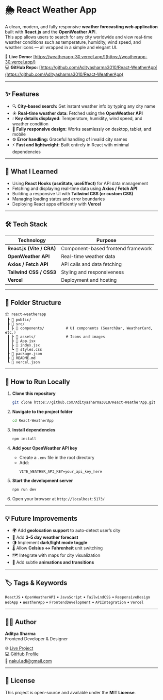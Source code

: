 # 🌦️ React Weather App

A clean, modern, and fully responsive **weather forecasting web application** built with **React.js** and the **OpenWeather API**.  
This app allows users to search for any city worldwide and view real-time weather conditions such as temperature, humidity, wind speed, and weather icons — all wrapped in a simple and elegant UI.

🔗 **Live Demo:** [https://weatherapp-30.vercel.app/](https://weatherapp-30.vercel.app/)  
💻 **GitHub Repo:** [https://github.com/Adityasharma3010/React-WeatherApp](https://github.com/Adityasharma3010/React-WeatherApp)

---

## ✨ Features

- 🔍 **City-based search:** Get instant weather info by typing any city name  
- ☀️ **Real-time weather data:** Fetched using the **OpenWeather API**  
- 💧 **Key details displayed:** Temperature, humidity, wind speed, and weather condition  
- 📱 **Fully responsive design:** Works seamlessly on desktop, tablet, and mobile  
- ⚙️ **Error handling:** Graceful handling of invalid city names  
- ⚡ **Fast and lightweight:** Built entirely in React with minimal dependencies  

---

## 🧠 What I Learned

- Using **React Hooks (useState, useEffect)** for API data management  
- Fetching and displaying real-time data using **Axios / Fetch API**  
- Building a responsive UI with **Tailwind CSS (or custom CSS)**  
- Managing loading states and error boundaries  
- Deploying React apps efficiently with **Vercel**

---

## 🛠️ Tech Stack

| Technology | Purpose |
|-------------|----------|
| **React.js (Vite / CRA)** | Component-based frontend framework |
| **OpenWeather API** | Real-time weather data |
| **Axios / Fetch API** | API calls and data fetching |
| **Tailwind CSS / CSS3** | Styling and responsiveness |
| **Vercel** | Deployment and hosting |

---

## 📂 Folder Structure

```
📦 react-weatherapp
 ┣ 📂 public/
 ┣ 📂 src/
 ┃ ┣ 📂 components/          # UI components (SearchBar, WeatherCard, etc.)
 ┃ ┣ 📂 assets/              # Icons and images
 ┃ ┣ 📜 App.jsx
 ┃ ┣ 📜 index.jsx
 ┃ ┗ 📜 styles.css
 ┣ 📜 package.json
 ┣ 📜 README.md
 ┗ 📜 vercel.json
```

---

## 🚀 How to Run Locally

1. **Clone this repository**
   ```bash
   git clone https://github.com/Adityasharma3010/React-WeatherApp.git
   ```

2. **Navigate to the project folder**
   ```bash
   cd React-WeatherApp
   ```

3. **Install dependencies**
   ```bash
   npm install
   ```

4. **Add your OpenWeather API key**
   - Create a `.env` file in the root directory
   - Add:
     ```
     VITE_WEATHER_API_KEY=your_api_key_here
     ```

5. **Start the development server**
   ```bash
   npm run dev
   ```

6. Open your browser at `http://localhost:5173/`

---

## 💡 Future Improvements

- 🌍 Add **geolocation support** to auto-detect user’s city  
- 📆 Add **3–5 day weather forecast**  
- 🌗 Implement **dark/light mode toggle**  
- 🌡️ Allow **Celsius ↔ Fahrenheit** unit switching  
- 🗺️ Integrate with maps for city visualization  
- 🎨 Add subtle **animations and transitions**

---

## 🏷️ Tags & Keywords

`ReactJS` • `OpenWeatherAPI` • `JavaScript` • `TailwindCSS` • `ResponsiveDesign`  
`WebApp` • `WeatherApp` • `FrontendDevelopment` • `APIIntegration` • `Vercel`

---

## 🧑‍💻 Author

**Aditya Sharma**  
Frontend Developer & Designer  

🌐 [Live Project](https://weatherapp-30.vercel.app/)  
💻 [GitHub Profile](https://github.com/Adityasharma3010)  
📩 nakul.adi@gmail.com

---

## 📄 License

This project is open-source and available under the **MIT License**.

